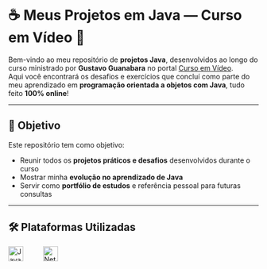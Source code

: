 # ☕ Meus Projetos em Java — Curso em Vídeo 🧠

Bem-vindo ao meu repositório de **projetos Java**, desenvolvidos ao longo do curso ministrado por **Gustavo Guanabara** no portal [Curso em Vídeo](https://www.cursoemvideo.com/).  
Aqui você encontrará os desafios e exercícios que concluí como parte do meu aprendizado em **programação orientada a objetos com Java**, tudo feito **100% online**!

---

## 🎯 Objetivo

Este repositório tem como objetivo:

- Reunir todos os **projetos práticos e desafios** desenvolvidos durante o curso
- Mostrar minha **evolução no aprendizado de Java**
- Servir como **portfólio de estudos** e referência pessoal para futuras consultas

---

## 🛠️ Plataformas Utilizadas

<div style="display: flex; gap: 40px; align-items: center;">

<a href="https://www.oracle.com/java/" target="_blank">
  <img src="https://upload.wikimedia.org/wikipedia/en/3/30/Java_programming_language_logo.svg" alt="Java" width="30"/>
</a>

<a href="https://netbeans.apache.org/" target="_blank">
  <img src="https://upload.wikimedia.org/wikipedia/commons/9/98/Apache_NetBeans_Logo.svg" alt="NetBeans" width="30"/>
</a>

</div>

